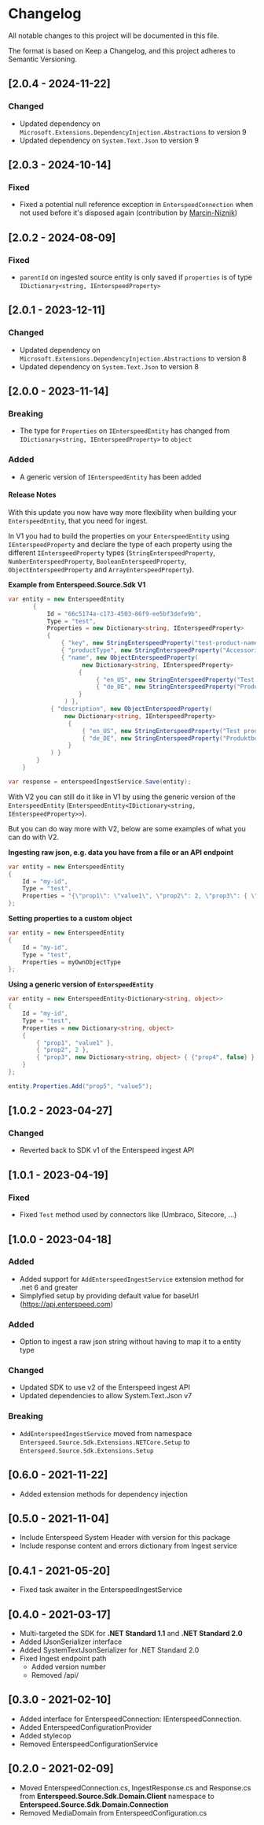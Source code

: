 # Changelog

All notable changes to this project will be documented in this file.

The format is based on Keep a Changelog, and this project adheres to Semantic Versioning.

## [2.0.4 - 2024-11-22]
### Changed
- Updated dependency on `Microsoft.Extensions.DependencyInjection.Abstractions` to version 9
- Updated dependency on `System.Text.Json` to version 9

## [2.0.3 - 2024-10-14]
### Fixed
- Fixed a potential null reference exception in `EnterspeedConnection` when not used before it's disposed again (contribution by [Marcin-Niznik](https://github.com/Marcin-Niznik))

## [2.0.2 - 2024-08-09]
### Fixed
- `parentId` on ingested source entity is only saved if `properties` is of type `IDictionary<string, IEnterspeedProperty>`

## [2.0.1 - 2023-12-11]
### Changed
- Updated dependency on `Microsoft.Extensions.DependencyInjection.Abstractions` to version 8
- Updated dependency on `System.Text.Json` to version 8

## [2.0.0 - 2023-11-14]
### Breaking
- The type for `Properties` on `IEnterspeedEntity` has changed from `IDictionary<string, IEnterspeedProperty>` to `object`

### Added
- A generic version of `IEnterspeedEntity` has been added

#### Release Notes

With this update you now have way more flexibility when building your `EnterspeedEntity`, that you need for ingest.

In V1 you had to build the properties on your `EnterspeedEntity` using `IEnterspeedProperty` 
and declare the type of each property using the different `IEnterspeedProperty` types 
(`StringEnterspeedProperty`,  `NumberEnterspeedProperty`, `BooleanEnterspeedProperty`, `ObjectEnterspeedProperty` and `ArrayEnterspeedProperty`).

**Example from Enterspeed.Source.Sdk V1**
```c#
var entity = new EnterspeedEntity
       {
           Id = "66c5174a-c173-4503-86f9-ee5bf3defe9b",
           Type = "test",
           Properties = new Dictionary<string, IEnterspeedProperty>
           {
               { "key", new StringEnterspeedProperty("test-product-name") },
               { "productType", new StringEnterspeedProperty("Accessories") },
               { "name", new ObjectEnterspeedProperty(
                     new Dictionary<string, IEnterspeedProperty>
                    {
                         { "en_US", new StringEnterspeedProperty("Test product name ") },
                         { "de_DE", new StringEnterspeedProperty("Produktbezeichnung testen") }
                    }
                ) },
            { "description", new ObjectEnterspeedProperty(
                new Dictionary<string, IEnterspeedProperty>
                 {
                     { "en_US", new StringEnterspeedProperty("Test product description") },
                     { "de_DE", new StringEnterspeedProperty("Produktbeschreibung testen1") }
                 }
            ) }
        }
    }

var response = enterspeedIngestService.Save(entity);
```

With V2 you can still do it like in V1 by using the generic version of the `EnterspeedEntity` (`EnterspeedEntity<IDictionary<string, IEnterspeedProperty>>`).

But you can do way more with V2, below are some examples of what you can do with V2.

**Ingesting raw json, e.g. data you have from a file or an API endpoint**
```c#
var entity = new EnterspeedEntity
{
    Id = "my-id",
    Type = "test",
    Properties = "{\"prop1\": \"value1\", \"prop2\": 2, \"prop3\": { \"prop4\": false } }"
};
```

**Setting properties to a custom object**
```c#
var entity = new EnterspeedEntity
{
    Id = "my-id",
    Type = "test",
    Properties = myOwnObjectType
};
```

**Using a generic version of `EnterspeedEntity`**
```c#
var entity = new EnterspeedEntity<Dictionary<string, object>>
{
    Id = "my-id",
    Type = "test",
    Properties = new Dictionary<string, object>
    {
        { "prop1", "value1" },
        { "prop2", 2 },
        { "prop3", new Dictionary<string, object> { {"prop4", false} } }
    }
};

entity.Properties.Add("prop5", "value5");
```

## [1.0.2 - 2023-04-27]
### Changed
- Reverted back to SDK v1 of the Enterspeed ingest API

## [1.0.1 - 2023-04-19]
### Fixed
- Fixed `Test` method used by connectors like (Umbraco, Sitecore, ...)

## [1.0.0 - 2023-04-18]
### Added
- Added support for `AddEnterspeedIngestService` extension method for .net 6 and greater
- Simplyfied setup by providing default value for baseUrl (https://api.enterspeed.com)

### Added
- Option to ingest a raw json string without having to map it to a entity type

### Changed
- Updated SDK to use v2 of the Enterspeed ingest API
- Updated dependencies to allow System.Text.Json v7

### Breaking
- `AddEnterspeedIngestService` moved from namespace `Enterspeed.Source.Sdk.Extensions.NETCore.Setup` to `Enterspeed.Source.Sdk.Extensions.Setup`

## [0.6.0 - 2021-11-22]

- Added extension methods for dependency injection

## [0.5.0 - 2021-11-04]

- Include Enterspeed System Header with version for this package
- Include response content and errors dictionary from Ingest service

## [0.4.1 - 2021-05-20]

- Fixed task awaiter in the EnterspeedIngestService

## [0.4.0 - 2021-03-17]

- Multi-targeted the SDK for **.NET Standard 1.1** and **.NET Standard 2.0**
- Added IJsonSerializer interface
- Added SystemTextJsonSerializer for .NET Standard 2.0
- Fixed Ingest endpoint path
  - Added version number
  - Removed /api/

## [0.3.0 - 2021-02-10]

- Added interface for EnterspeedConnection: IEnterspeedConnection.
- Added EnterspeedConfigurationProvider
- Added stylecop
- Removed EnterspeedConfigurationService

## [0.2.0 - 2021-02-09]

- Moved EnterspeedConnection.cs, IngestResponse.cs and Response.cs from **Enterspeed.Source.Sdk.Domain.Client** namespace to **Enterspeed.Source.Sdk.Domain.Connection**
- Removed MediaDomain from EnterspeedConfiguration.cs
